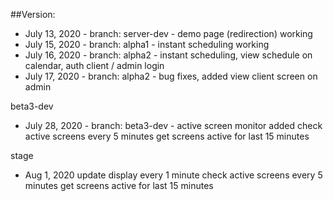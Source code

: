 ##Version:

* July 13, 2020 - branch: server-dev - demo page (redirection) working 
* July 15, 2020 - branch: alpha1 - instant scheduling working
* July 16, 2020 - branch: alpha2 - instant scheduling, view schedule on calendar, auth client / admin login
* July 17, 2020 - branch: alpha2 - bug fixes, added view client screen on admin

beta3-dev
* July 28, 2020 - branch: beta3-dev - active screen monitor added
  check active screens every 5 minutes
  get screens active for last 15 minutes

stage
* Aug 1, 2020
  update display every 1 minute
  check active screens every 5 minutes
  get screens active for last 15 minutes